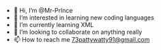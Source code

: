 - 👋 Hi, I’m @Mr-Prlnce
- 👀 I’m interested in learning new coding languages
- 🌱 I’m currently learning XML
- 💞️ I’m looking to collaborate on anything really
- 📫 How to reach me 73pattywatty91@gmail.com
